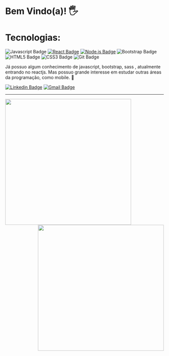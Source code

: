 # Bem Vindo(a)!  🖐


# Tecnologias:

![Javascript Badge](https://img.shields.io/badge/-Javascript-F29400?style=flat-square&logo=javascript&logoColor=white)
[![React Badge](https://img.shields.io/badge/-ReactJS-13B5EA?style=flat-square&logo=react&logoColor=white&link=https://reactjs.org)](https://reactjs.org)
[![Node.js Badge](https://img.shields.io/badge/-Node.js-339933?style=flat-square&logo=node.js&logoColor=white&link=https://nodejs.org/en/)](https://nodejs.org/en/)
![Bootstrap Badge](https://img.shields.io/badge/-Bootstrap-563D7C?style=flat-square&logo=bootstrap&logoColor=white)
![HTML5 Badge](https://img.shields.io/badge/-HTML5-E34F26?style=flat-square&logo=HTML5&logoColor=white)
![CSS3 Badge](https://img.shields.io/badge/-CSS3-1572B6?style=flat-square&logo=CSS3&logoColor=white)
![Git Badge](https://img.shields.io/badge/-GIT-F34F29?style=flat-square&logo=git&logoColor=white)

Já possuo algum conhecimento de javascript, bootstrap, sass , atualmente entrando no reactjs. Mas possuo grande interesse em estudar outras áreas da programação, como mobile. 🙂


[![Linkedin Badge](https://img.shields.io/badge/-Lucas%20Oliveira-39aae1?style=flat-square&logo=Linkedin&logoColor=white&link=https://www.linkedin.com/in/lucas-oliveira-aa319b1b2/)](https://www.linkedin.com/in/lucas-oliveira-aa319b1b2/) 
[![Gmail Badge](https://img.shields.io/badge/-lukasandrios@gmail.com-39aae1?style=flat-square&logo=Gmail&logoColor=white&link=mailto:lukasandrios@gmail.com)](mailto:lukasandrios@gmail.com)

***

<img width="400px" align="left" src="https://github-readme-stats.vercel.app/api/top-langs/?username=LucasAndrius&hide=html&layout=compact&theme=default" />
<img width="400px" align="right" src="https://github-readme-stats.vercel.app/api?username=LucasAndrius&theme=default" />






<!---
LucasAndrius/LucasAndrius is a ✨ special ✨ repository because its `README.md` (this file) appears on your GitHub profile.
You can click the Preview link to take a look at your changes.
--->
